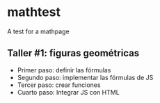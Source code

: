 # mathtest
A test for a mathpage


## Taller #1: figuras geométricas

- Primer paso: definir las fórmulas 
- Segundo paso: implementar las fórmulas de JS
- Tercer paso: crear funciones
- Cuarto paso: Integrar JS con HTML 